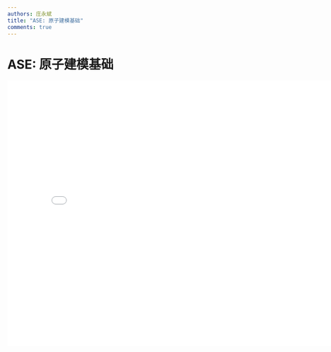 ```yaml
---
authors: 庄永斌
title: "ASE: 原子建模基础"
comments: true
---
```


# ASE: 原子建模基础

<iframe src="//player.bilibili.com/player.html?isOutside=true&aid=247270479&bvid=BV1jv411873m&cid=314164884&p=1" scrolling="no" border="0" frameborder="no" framespacing="0" allowfullscreen="true" height="600" width="800"></iframe>
